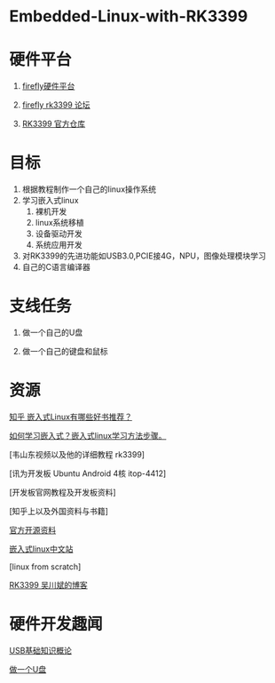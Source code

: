 # Embedded-Linux-with-RK3399
# 硬件平台
1. [firefly硬件平台](http://www.t-firefly.com/)

2. [firefly rk3399 论坛](http://dev.t-firefly.com/forum-209-1.html)

3. [RK3399 官方仓库](https://github.com/rockchip-linux)
# 目标
1. 根据教程制作一个自己的linux操作系统
2. 学习嵌入式linux
    1. 裸机开发
    2. linux系统移植
    3. 设备驱动开发
    4. 系统应用开发
3. 对RK3399的先进功能如USB3.0,PCIE接4G，NPU，图像处理模块学习
4. 自己的C语言编译器

# 支线任务
1. 做一个自己的U盘

2. 做一个自己的键盘和鼠标
# 资源

[知乎 嵌入式Linux有哪些好书推荐？](https://www.zhihu.com/question/21336174)

[如何学习嵌入式？嵌入式linux学习方法步骤。](https://www.zhihu.com/question/35102799)

[韦山东视频以及他的详细教程 rk3399]

[讯为开发板 Ubuntu Android 4核 itop-4412]

[开发板官网教程及开发板资料]

[知乎上以及外国资料与书籍]

[官方开源资料](http://opensource.rock-chips.com/wiki_Main_Page)

[嵌入式linux中文站](http://www.embeddedlinux.org.cn/)

[linux from scratch]

[RK3399 吴川斌的博客](https://www.mr-wu.cn/rockchip-rk3399-reference-design/)

# 硬件开发趣闻

[USB基础知识概论](www.crifan.com/files/doc/docbook/usb_basic/release/html/usb_basic.html#why_many_class)

[做一个U盘](http://bbs.mydigit.cn/thread.php?fid=18)
